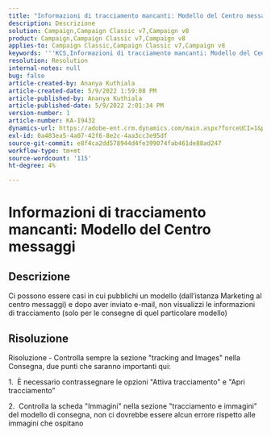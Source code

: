 ```yaml
---
title: "Informazioni di tracciamento mancanti: Modello del Centro messaggi"
description: Descrizione
solution: Campaign,Campaign Classic v7,Campaign v8
product: Campaign,Campaign Classic v7,Campaign v8
applies-to: Campaign Classic,Campaign Classic v7,Campaign v8
keywords: '''KCS,Informazioni di tracciamento mancanti: Modello del Centro messaggi"'
resolution: Resolution
internal-notes: null
bug: false
article-created-by: Ananya Kuthiala
article-created-date: 5/9/2022 1:59:08 PM
article-published-by: Ananya Kuthiala
article-published-date: 5/9/2022 2:01:34 PM
version-number: 1
article-number: KA-19432
dynamics-url: https://adobe-ent.crm.dynamics.com/main.aspx?forceUCI=1&pagetype=entityrecord&etn=knowledgearticle&id=b38acf2e-a0cf-ec11-a7b5-0022480a8e40
exl-id: 0a483ea5-4a07-42f6-8e2c-4aa3cc3e95df
source-git-commit: e8f4ca2dd578944d4fe399074fab461de88ad247
workflow-type: tm+mt
source-wordcount: '115'
ht-degree: 4%

---
```


# Informazioni di tracciamento mancanti: Modello del Centro messaggi

## Descrizione

Ci possono essere casi in cui pubblichi un modello (dall’istanza Marketing al centro messaggi) e dopo aver inviato e-mail, non visualizzi le informazioni di tracciamento (solo per le consegne di quel particolare modello)

## Risoluzione


Risoluzione - Controlla sempre la sezione &quot;tracking and Images&quot; nella Consegna, due punti che saranno importanti qui:

1.  È necessario contrassegnare le opzioni &quot;Attiva tracciamento&quot; e &quot;Apri tracciamento&quot;

2.  Controlla la scheda &quot;Immagini&quot; nella sezione &quot;tracciamento e immagini&quot; del modello di consegna, non ci dovrebbe essere alcun errore rispetto alle immagini che ospitano
